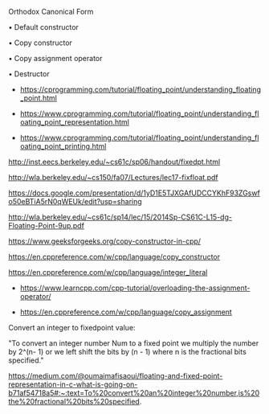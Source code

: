 
Orthodox Canonical Form

• Default constructor

• Copy constructor

• Copy assignment operator

• Destructor


* https://cprogramming.com/tutorial/floating_point/understanding_floating_point.html

* https://www.cprogramming.com/tutorial/floating_point/understanding_floating_point_representation.html

* https://www.cprogramming.com/tutorial/floating_point/understanding_floating_point_printing.html

http://inst.eecs.berkeley.edu/~cs61c/sp06/handout/fixedpt.html

http://wla.berkeley.edu/~cs150/fa07/Lectures/lec17-fixfloat.pdf

https://docs.google.com/presentation/d/1yD1E5TJXGAfUDCCYKhF93ZGswfo50eBTiA5rN0qWEUk/edit?usp=sharing

http://wla.berkeley.edu/~cs61c/sp14/lec/15/2014Sp-CS61C-L15-dg-Floating-Point-9up.pdf

https://www.geeksforgeeks.org/copy-constructor-in-cpp/

https://en.cppreference.com/w/cpp/language/copy_constructor

https://en.cppreference.com/w/cpp/language/integer_literal

* https://www.learncpp.com/cpp-tutorial/overloading-the-assignment-operator/

* https://en.cppreference.com/w/cpp/language/copy_assignment


Convert an integer to fixedpoint value:

"To convert an integer number Num to a fixed point we multiply the number by 2^(n- 1) or we left shift the bits by (n - 1) where n is the fractional bits specified."

https://medium.com/@oumaimafisaoui/floating-and-fixed-point-representation-in-c-what-is-going-on-b71af54718a5#:~:text=To%20convert%20an%20integer%20number,is%20the%20fractional%20bits%20specified.

